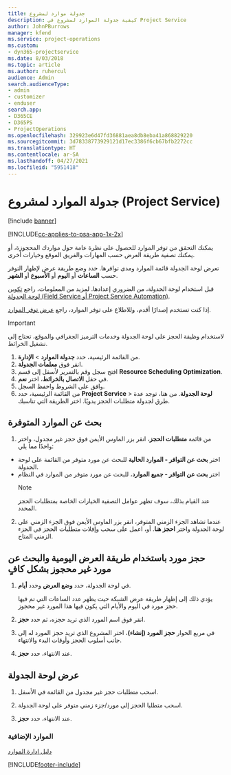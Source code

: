 ```yaml
---
title: جدولة موارد لمشروع
description: كيفية جدولة الموارد لمشروع في Project Service
author: JohnPBurrows
manager: kfend
ms.service: project-operations
ms.custom:
- dyn365-projectservice
ms.date: 8/03/2018
ms.topic: article
ms.author: ruhercul
audience: Admin
search.audienceType:
- admin
- customizer
- enduser
search.app:
- D365CE
- D365PS
- ProjectOperations
ms.openlocfilehash: 329923e6d47fd36881aea8db8eba41a868829220
ms.sourcegitcommit: 3d78338773929121d17ec3386f6cb67bfb2272cc
ms.translationtype: HT
ms.contentlocale: ar-SA
ms.lasthandoff: 04/27/2021
ms.locfileid: "5951418"
---
```

# <a name="schedule-resources-for-a-project-project-service"></a>جدولة الموارد لمشروع (Project Service)

[!include [banner](../includes/psa-now-project-operations.md)]

[!INCLUDE[cc-applies-to-psa-app-1x-2x](../includes/cc-applies-to-psa-app-1x-2x.md)]

يمكنك التحقق من توفر الموارد للحصول على نظرة عامة حول مواردك المحجوزة، أو يمكنك تصفية طريقة العرض حسب المهارات والفريق الموقع وخيارات أخرى.  
  
تعرض لوحة الجدولة قائمة الموارد ومدى توافرها. حدد وضع طريقة عرض لإظهار التوفر حسب **الساعات** أو **اليوم** أو **الأسبوع** أو **الشهر**.  
  
قبل استخدام لوحة الجدولة، من الضروري إعدادها. لمزيد من المعلومات، راجع [تكوين لوحة الجدولة (Field Service أو Project Service Automation)](/dynamics365/field-service/configure-schedule-board).
  
إذا كنت تستخدم إصدارًا أقدم، وللاطلاع على توفر الموارد، راجع [عرض توفر الموارد](../psa/view-resource-availability.md).  

> [!IMPORTANT]
>  لاستخدام وظيفة الحجز على لوحة الجدولة وخدمات الترميز الجغرافي والموقع، تحتاج إلى تشغيل الخرائط.  
> 
> 1. من القائمة الرئيسية، حدد **جدولة الموارد** > **الإدارة**.  
> 2. انقر فوق **معلمات الجدولة**.  
> 3. افتح سجل وقم بالتمرير لأسفل إلى قسم **Resource Scheduling Optimization**.  
> 4. في حقل **الاتصال بالخرائط**، اختر **نعم**.  
> 5. وافق على الشروط واحفظ السجل.  
> 6. من القائمة الرئيسية، حدد **Project Service** > **لوحة الجدولة**. من هنا، توجد عدة طرق لجدولة متطلبات الحجز يدويًا. اختر الطريقة التي تناسبك.
  
## <a name="find-available-resources"></a>بحث عن الموارد المتوفرة

1.  من قائمة **متطلبات الحجز**، انقر بزر الماوس الأيمن فوق حجز غير مجدول، واختر واحدًا مما يلي:  
  
- اختر **بحث عن التوافر - الموارد الحالية‬** للبحث عن مورد متوفر من القائمة على لوحة الجدولة.  
- اختر **‏‫بحث عن التوافر - جميع الموارد‬**، للبحث عن مورد متوفر من الموارد في النظام  
   > [!NOTE]
   >  عند القيام بذلك، سوف تظهر عوامل التصفية الخيارات الخاصة بمتطلبات الحجز المحدد.  
  
2. عندما تشاهد الجزء الزمني المتوفر، انقر بزر الماوس الأيمن فوق الجزء الزمني على لوحة الجدولة واختر **احجز هنا**. أو، اعمل على سحب وإفلات متطلبات الحجز في الجزء الزمني المتاح.  
  

## <a name="book-a-resource-using-the-daily-view-and-find-whos-under-booked"></a>حجز مورد باستخدام طريقة العرض اليومية والبحث عن مورد غير محجوز بشكل كافٍ
  
1.  في لوحة الجدولة، حدد **وضع العرض** وحدد **أيام**.  
  
    يؤدي ذلك إلى إظهار طريقة عرض الشبكة حيث يظهر عدد الساعات التي تم فيها حجز مورد في اليوم والأيام التي يكون فيها هذا المورد غير محجوز.  
  
2.  انقر فوق اسم المورد الذي تريد حجزه، ثم حدد **حجز**.  
  
3.  في مربع الحوار **حجز المورد (إنشاء)**، اختر المشروع الذي تريد حجز المورد له إلى جانب أسلوب الحجز وأوقات البدء والانتهاء.  
  
4.  عند الانتهاء، حدد **حجز**.  
  
## <a name="view-to-the-schedule-board"></a>عرض لوحة الجدولة
  
1.  اسحب متطلبات حجز غير مجدول من القائمة في الأسفل.  
  
2.  اسحب متطلبا الحجز إلى مورد/جزء زمني متوفر على لوحة الجدولة.  
  
3.  عند الانتهاء، حدد **حجز**.  
  
### <a name="additional-resources"></a>الموارد الإضافية  
 [دليل إدارة الموارد](../psa/resource-manager-guide.md)


[!INCLUDE[footer-include](../includes/footer-banner.md)]